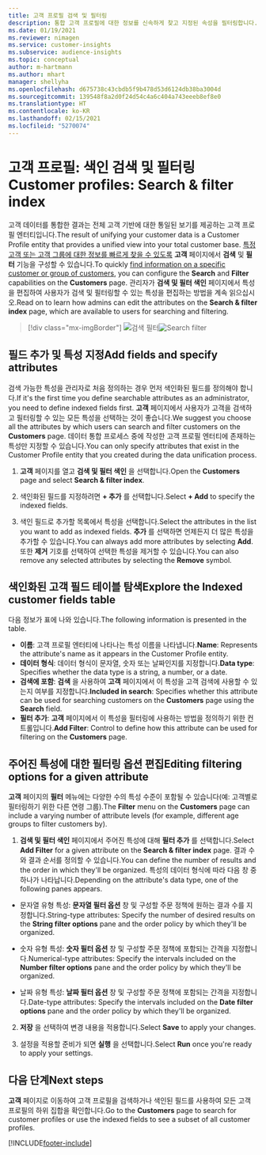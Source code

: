```yaml
---
title: 고객 프로필 검색 및 필터링
description: 통합 고객 프로필에 대한 정보를 신속하게 찾고 지정된 속성을 필터링합니다.
ms.date: 01/19/2021
ms.reviewer: nimagen
ms.service: customer-insights
ms.subservice: audience-insights
ms.topic: conceptual
author: m-hartmann
ms.author: mhart
manager: shellyha
ms.openlocfilehash: d675738c43cbdb5f9b478d53d6124db38ba3004d
ms.sourcegitcommit: 139548f8a2d0f24d54c4a6c404a743eeeb8ef8e0
ms.translationtype: HT
ms.contentlocale: ko-KR
ms.lasthandoff: 02/15/2021
ms.locfileid: "5270074"
---
```

# <a name="customer-profiles-search--filter-index"></a><span data-ttu-id="52728-103">고객 프로필: 색인 검색 및 필터링</span><span class="sxs-lookup"><span data-stu-id="52728-103">Customer profiles: Search & filter index</span></span>

<span data-ttu-id="52728-104">고객 데이터를 통합한 결과는 전체 고객 기반에 대한 통일된 보기를 제공하는 고객 프로필 엔터티입니다.</span><span class="sxs-lookup"><span data-stu-id="52728-104">The result of unifying your customer data is a Customer Profile entity that provides a unified view into your total customer base.</span></span> <span data-ttu-id="52728-105">[특정 고객 또는 고객 그룹에 대한 정보를 빠르게 찾을 수 있도록](customer-profiles.md) **고객** 페이지에서 **검색** 및 **필터** 기능을 구성할 수 있습니다.</span><span class="sxs-lookup"><span data-stu-id="52728-105">To quickly [find information on a specific customer or group of customers](customer-profiles.md), you can configure the **Search** and **Filter** capabilities on the **Customers** page.</span></span> <span data-ttu-id="52728-106">관리자가 **검색 및 필터 색인** 페이지에서 특성을 편집하여 사용자가 검색 및 필터링할 수 있는 특성을 편집하는 방법을 계속 읽으십시오.</span><span class="sxs-lookup"><span data-stu-id="52728-106">Read on to learn how admins can edit the attributes on the **Search & filter index** page, which are available to users for searching and filtering.</span></span>

> [!div class="mx-imgBorder"]
> <span data-ttu-id="52728-107">![검색 필터](media/search-filter.png "검색 필터")</span><span class="sxs-lookup"><span data-stu-id="52728-107">![Search filter](media/search-filter.png "Search filter")</span></span>

## <a name="add-fields-and-specify-attributes"></a><span data-ttu-id="52728-108">필드 추가 및 특성 지정</span><span class="sxs-lookup"><span data-stu-id="52728-108">Add fields and specify attributes</span></span>

<span data-ttu-id="52728-109">검색 가능한 특성을 관리자로 처음 정의하는 경우 먼저 색인화된 필드를 정의해야 합니다.</span><span class="sxs-lookup"><span data-stu-id="52728-109">If it's the first time you define searchable attributes as an administrator, you need to define indexed fields first.</span></span> <span data-ttu-id="52728-110">**고객** 페이지에서 사용자가 고객을 검색하고 필터링할 수 있는 모든 특성을 선택하는 것이 좋습니다.</span><span class="sxs-lookup"><span data-stu-id="52728-110">We suggest you choose all the attributes by which users can search and filter customers on the **Customers** page.</span></span> <span data-ttu-id="52728-111">데이터 통합 프로세스 중에 작성한 고객 프로필 엔터티에 존재하는 특성만 지정할 수 있습니다.</span><span class="sxs-lookup"><span data-stu-id="52728-111">You can only specify attributes that exist in the Customer Profile entity that you created during the data unification process.</span></span>

1. <span data-ttu-id="52728-112">**고객** 페이지를 열고 **검색 및 필터 색인** 을 선택합니다.</span><span class="sxs-lookup"><span data-stu-id="52728-112">Open the **Customers** page and select **Search & filter index**.</span></span>

2. <span data-ttu-id="52728-113">색인화된 필드를 지정하려면 **+ 추가** 를 선택합니다.</span><span class="sxs-lookup"><span data-stu-id="52728-113">Select **+ Add** to specify the indexed fields.</span></span>

3. <span data-ttu-id="52728-114">색인 필드로 추가할 목록에서 특성을 선택합니다.</span><span class="sxs-lookup"><span data-stu-id="52728-114">Select the attributes in the list you want to add as indexed fields.</span></span> <span data-ttu-id="52728-115">**추가** 를 선택하면 언제든지 더 많은 특성을 추가할 수 있습니다.</span><span class="sxs-lookup"><span data-stu-id="52728-115">You can always add more attributes by selecting **Add**.</span></span> <span data-ttu-id="52728-116">또한 **제거** 기호를 선택하여 선택한 특성을 제거할 수 있습니다.</span><span class="sxs-lookup"><span data-stu-id="52728-116">You can also remove any selected attributes by selecting the **Remove** symbol.</span></span>

## <a name="explore-the-indexed-customer-fields-table"></a><span data-ttu-id="52728-117">색인화된 고객 필드 테이블 탐색</span><span class="sxs-lookup"><span data-stu-id="52728-117">Explore the Indexed customer fields table</span></span>

<span data-ttu-id="52728-118">다음 정보가 표에 나와 있습니다.</span><span class="sxs-lookup"><span data-stu-id="52728-118">The following information is presented in the table.</span></span>

- <span data-ttu-id="52728-119">**이름**: 고객 프로필 엔터티에 나타나는 특성 이름을 나타냅니다.</span><span class="sxs-lookup"><span data-stu-id="52728-119">**Name**: Represents the attribute's name as it appears in the Customer Profile entity.</span></span>
- <span data-ttu-id="52728-120">**데이터 형식**: 데이터 형식이 문자열, 숫자 또는 날짜인지를 지정합니다.</span><span class="sxs-lookup"><span data-stu-id="52728-120">**Data type**: Specifies whether the data type is a string, a number, or a date.</span></span>
- <span data-ttu-id="52728-121">**검색에 포함**: **검색** 을 사용하여 **고객** 페이지에서 이 특성을 고객 검색에 사용할 수 있는지 여부를 지정합니다.</span><span class="sxs-lookup"><span data-stu-id="52728-121">**Included in search**: Specifies whether this attribute can be used for searching customers on the **Customers** page using the **Search** field.</span></span>
- <span data-ttu-id="52728-122">**필터 추가**: **고객** 페이지에서 이 특성을 필터링에 사용하는 방법을 정의하기 위한 컨트롤입니다.</span><span class="sxs-lookup"><span data-stu-id="52728-122">**Add Filter**: Control to define how this attribute can be used for filtering on the **Customers** page.</span></span>

## <a name="editing-filtering-options-for-a-given-attribute"></a><span data-ttu-id="52728-123">주어진 특성에 대한 필터링 옵션 편집</span><span class="sxs-lookup"><span data-stu-id="52728-123">Editing filtering options for a given attribute</span></span>

<span data-ttu-id="52728-124">**고객** 페이지의 **필터** 메뉴에는 다양한 수의 특성 수준이 포함될 수 있습니다(예: 고객별로 필터링하기 위한 다른 연령 그룹).</span><span class="sxs-lookup"><span data-stu-id="52728-124">The **Filter** menu on the **Customers** page can include a varying number of attribute levels (for example, different age groups to filter customers by).</span></span>

1. <span data-ttu-id="52728-125">**검색 및 필터 색인** 페이지에서 주어진 특성에 대해 **필터 추가** 를 선택합니다.</span><span class="sxs-lookup"><span data-stu-id="52728-125">Select **Add Filter** for a given attribute on the **Search & filter index** page.</span></span> <span data-ttu-id="52728-126">결과 수와 결과 순서를 정의할 수 있습니다.</span><span class="sxs-lookup"><span data-stu-id="52728-126">You can define the number of results and the order in which they'll be organized.</span></span> <span data-ttu-id="52728-127">특성의 데이터 형식에 따라 다음 창 중 하나가 나타납니다.</span><span class="sxs-lookup"><span data-stu-id="52728-127">Depending on the attribute's data type, one of the following panes appears.</span></span>

- <span data-ttu-id="52728-128">문자열 유형 특성: **문자열 필터 옵션** 창 및 구성할 주문 정책에 원하는 결과 수를 지정합니다.</span><span class="sxs-lookup"><span data-stu-id="52728-128">String-type attributes: Specify the number of desired results on the **String filter options** pane and the order policy by which they'll be organized.</span></span>

- <span data-ttu-id="52728-129">숫자 유형 특성: **숫자 필터 옵션** 창 및 구성할 주문 정책에 포함되는 간격을 지정합니다.</span><span class="sxs-lookup"><span data-stu-id="52728-129">Numerical-type attributes: Specify the intervals included on the **Number filter options** pane and the order policy by which they'll be organized.</span></span>

- <span data-ttu-id="52728-130">날짜 유형 특성: **날짜 필터 옵션** 창 및 구성할 주문 정책에 포함되는 간격을 지정합니다.</span><span class="sxs-lookup"><span data-stu-id="52728-130">Date-type attributes:  Specify the intervals included on the **Date filter options** pane and the order policy by which they'll be organized.</span></span>

2. <span data-ttu-id="52728-131">**저장** 을 선택하여 변경 내용을 적용합니다.</span><span class="sxs-lookup"><span data-stu-id="52728-131">Select **Save** to apply your changes.</span></span>

3. <span data-ttu-id="52728-132">설정을 적용할 준비가 되면 **실행** 을 선택합니다.</span><span class="sxs-lookup"><span data-stu-id="52728-132">Select **Run** once you're ready to apply your settings.</span></span>

## <a name="next-steps"></a><span data-ttu-id="52728-133">다음 단계</span><span class="sxs-lookup"><span data-stu-id="52728-133">Next steps</span></span>

<span data-ttu-id="52728-134">**고객** 페이지로 이동하여 고객 프로필을 검색하거나 색인된 필드를 사용하여 모든 고객 프로필의 하위 집합을 확인합니다.</span><span class="sxs-lookup"><span data-stu-id="52728-134">Go to the **Customers** page to search for customer profiles or use the indexed fields to see a subset of all customer profiles.</span></span>


[!INCLUDE[footer-include](../includes/footer-banner.md)]